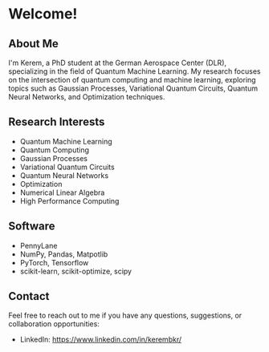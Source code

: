# Welcome!

## About Me
I'm Kerem, a PhD student at the German Aerospace Center (DLR), specializing in the field of Quantum Machine Learning. My research focuses on the intersection of quantum computing and machine learning, exploring topics such as Gaussian Processes, Variational Quantum Circuits, Quantum Neural Networks, and Optimization techniques.

## Research Interests
- Quantum Machine Learning
- Quantum Computing
- Gaussian Processes
- Variational Quantum Circuits
- Quantum Neural Networks
- Optimization
- Numerical Linear Algebra
- High Performance Computing

## Software
- PennyLane
- NumPy, Pandas, Matpotlib
- PyTorch, Tensorflow
- scikit-learn, scikit-optimize, scipy
  
## Contact
Feel free to reach out to me if you have any questions, suggestions, or collaboration opportunities:

- LinkedIn: https://www.linkedin.com/in/kerembkr/
